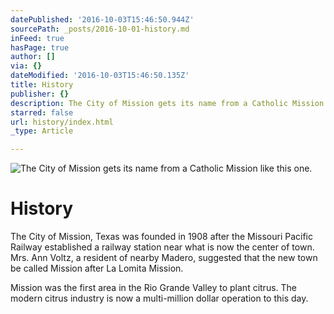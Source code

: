 ```yaml
---
datePublished: '2016-10-03T15:46:50.944Z'
sourcePath: _posts/2016-10-01-history.md
inFeed: true
hasPage: true
author: []
via: {}
dateModified: '2016-10-03T15:46:50.135Z'
title: History
publisher: {}
description: The City of Mission gets its name from a Catholic Mission like this one.
starred: false
url: history/index.html
_type: Article

---
```

![The City of Mission gets its name from a Catholic Mission like this one.](https://the-grid-user-content.s3-us-west-2.amazonaws.com/e6043bfd-a7f0-4c73-a6cd-7a4eb57c8edf.jpg)

# History

The City of Mission, Texas was founded in 1908 after the Missouri Pacific Railway established a railway station near what is now the center of town. Mrs. Ann Voltz, a resident of nearby Madero, suggested that the new town be called Mission after La Lomita Mission.

Mission was the first area in the Rio Grande Valley to plant citrus. The modern citrus industry is now a multi-million dollar operation to this day.